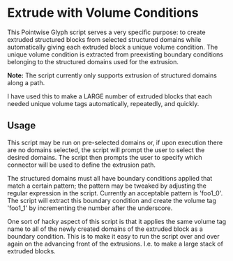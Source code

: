 Extrude with Volume Conditions
==============================

This Pointwise Glyph script serves a very specific purpose: to create extruded
structured blocks from selected structured domains while automatically giving
each extruded block a unique volume condition. The unique volume condition is
extracted from preexisting boundary conditions belonging to the structured
domains used for the extrusion.

**Note:** The script currently only supports extrusion of structured domains
along a path.

I have used this to make a LARGE number of extruded blocks that each needed
unique volume tags automatically, repeatedly, and quickly.

Usage
-----

This script may be run on pre-selected domains or, if upon execution there are
no domains selected, the script will prompt the user to select the desired
domains. The script then prompts the user to specify which connector will be
used to define the extrusion path.

The structured domains must all have boundary conditions applied that match a
certain pattern; the pattern may be tweaked by adjusting the regular expression
in the script. Currently an acceptable pattern is 'foo1\_0'. The script will
extract this boundary condition and create the volume tag 'foo1\_1' by
incrementing the number after the underscore.

One sort of hacky aspect of this script is that it applies the same volume tag
name to all of the newly created domains of the extruded block as a boundary
condition. This is to make it easy to run the script over and over again on the
advancing front of the extrusions. I.e. to make a large stack of extruded
blocks.
